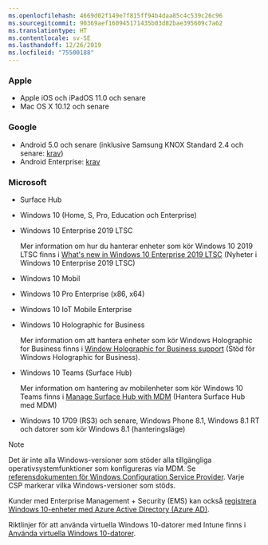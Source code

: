 ```yaml
---
ms.openlocfilehash: 4669d02f149e7f815ff94b4daa85c4c539c26c96
ms.sourcegitcommit: 90369aef160945171435b03d82bae395609c7a62
ms.translationtype: HT
ms.contentlocale: sv-SE
ms.lasthandoff: 12/26/2019
ms.locfileid: "75500188"
---
```



### <a name="apple"></a>Apple
- Apple iOS och iPadOS 11.0 och senare
- Mac OS X 10.12 och senare

### <a name="google"></a>Google
- Android 5.0 och senare (inklusive Samsung KNOX Standard 2.4 och senare: [krav](https://www.samsungknox.com/en/knox-platform/supported-devices/2.4+))
- Android Enterprise: [krav](https://support.google.com/work/android/topic/9428066)

### <a name="microsoft"></a>Microsoft

- Surface Hub
- Windows 10 (Home, S, Pro, Education och Enterprise)
- Windows 10 Enterprise 2019 LTSC

  Mer information om hur du hanterar enheter som kör Windows 10 2019 LTSC finns i [What's new in Windows 10 Enterprise 2019 LTSC](https://docs.microsoft.com/windows/whats-new/ltsc/whats-new-windows-10-2019) (Nyheter i Windows 10 Enterprise 2019 LTSC)
  
- Windows 10 Mobil
- Windows 10 Pro Enterprise (x86, x64)
- Windows 10 IoT Mobile Enterprise
- Windows 10 Holographic for Business

  Mer information om att hantera enheter som kör Windows Holographic for Business finns i [Window Holographic for Business support](../fundamentals/windows-holographic-for-business.md) (Stöd för Windows Holographic for Business).

- Windows 10 Teams (Surface Hub)

   Mer information om hantering av mobilenheter som kör Windows 10 Teams finns i [Manage Surface Hub with MDM](https://docs.microsoft.com/surface-hub/manage-settings-with-mdm-for-surface-hub) (Hantera Surface Hub med MDM)
- Windows 10 1709 (RS3) och senare, Windows Phone 8.1, Windows 8.1 RT och datorer som kör Windows 8.1 (hanteringsläge)

> [!NOTE]
> Det är inte alla Windows-versioner som stöder alla tillgängliga operativsystemfunktioner som konfigureras via MDM. Se [referensdokumenten för Windows Configuration Service Provider](https://docs.microsoft.com/windows/configuration/provisioning-packages/how-it-pros-can-use-configuration-service-providers). Varje CSP markerar vilka Windows-versioner som stöds.

Kunder med Enterprise Management + Security (EMS) kan också [registrera Windows 10-enheter med Azure Active Directory (Azure AD)](/intune/windows-enroll).

Riktlinjer för att använda virtuella Windows 10-datorer med Intune finns i [Använda virtuella Windows 10-datorer](../fundamentals/windows-10-virtual-machines.md).

